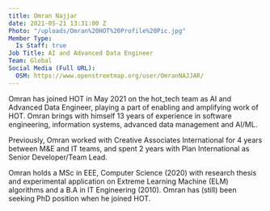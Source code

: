 ```yaml
---
title: Omran Najjar
date: 2021-05-21 13:31:00 Z
Photo: "/uploads/Omran%20HOT%20Profile%20Pic.jpg"
Member Type:
  Is Staff: true
Job Title: AI and Advanced Data Engineer
Team: Global
Social Media (Full URL):
  OSM: https://www.openstreetmap.org/user/OmranNAJJAR/
---
```


Omran has joined HOT in May 2021 on the hot_tech team as AI and Advanced Data Engineer, playing a part of enabling and amplifying work of HOT. Omran brings with himself 13 years of experience in software engineering, information systems, advanced data management and AI/ML.

Previously, Omran worked with Creative Associates International for 4 years between M&E and IT teams, and spent 2 years with Plan International as Senior Developer/Team Lead.

Omran holds a MSc in EEE, Computer Science (2020) with research thesis and experimental application on Extreme Learning Machine (ELM) algorithms and a B.A in IT Engineering (2010). Omran has (still) been seeking PhD position when he joined HOT.

